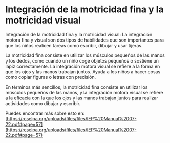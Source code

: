 # Integración de la motricidad fina y la motricidad visual
Integración de la motricidad fina y la motricidad visual: La integración motora fina y visual son dos tipos de habilidades que son importantes para que los niños realicen tareas como escribir, dibujar y usar tijeras. 

La motricidad fina consiste en utilizar los músculos pequeños de las manos y los dedos, como cuando un niño coge objetos pequeños o sostiene un lápiz correctamente. La integración motora visual se refiere a la forma en que los ojos y las manos trabajan juntos. Ayuda a los niños a hacer cosas como copiar figuras o letras con precisión.

En términos más sencillos, la motricidad fina consiste en utilizar los músculos pequeños de las manos, y la integración motora visual se refiere a la eficacia con la que los ojos y las manos trabajan juntos para realizar actividades como dibujar y escribir.

Puedes encontrar más sobre esto en: [https://rcselpa.org/uploads/files/files/IEP%20Manual%2007-22.pdf#page=57](https://rcselpa.org/uploads/files/files/IEP%20Manual%2007-22.pdf#page=57)

